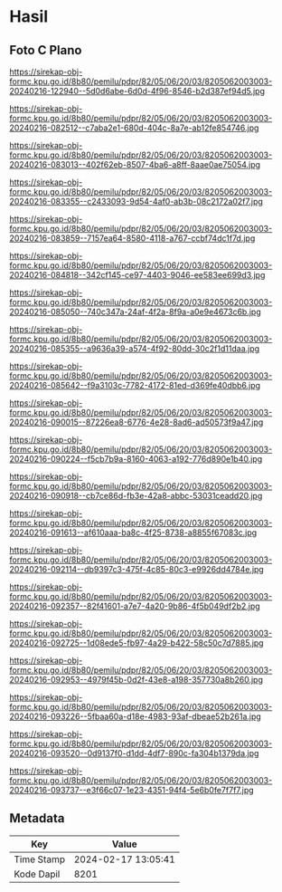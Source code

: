 # Hasil

## Foto C Plano

https://sirekap-obj-formc.kpu.go.id/8b80/pemilu/pdpr/82/05/06/20/03/8205062003003-20240216-122940--5d0d6abe-6d0d-4f96-8546-b2d387ef94d5.jpg

https://sirekap-obj-formc.kpu.go.id/8b80/pemilu/pdpr/82/05/06/20/03/8205062003003-20240216-082512--c7aba2e1-680d-404c-8a7e-ab12fe854746.jpg

https://sirekap-obj-formc.kpu.go.id/8b80/pemilu/pdpr/82/05/06/20/03/8205062003003-20240216-083013--402f62eb-8507-4ba6-a8ff-8aae0ae75054.jpg

https://sirekap-obj-formc.kpu.go.id/8b80/pemilu/pdpr/82/05/06/20/03/8205062003003-20240216-083355--c2433093-9d54-4af0-ab3b-08c2172a02f7.jpg

https://sirekap-obj-formc.kpu.go.id/8b80/pemilu/pdpr/82/05/06/20/03/8205062003003-20240216-083859--7157ea64-8580-4118-a767-ccbf74dc1f7d.jpg

https://sirekap-obj-formc.kpu.go.id/8b80/pemilu/pdpr/82/05/06/20/03/8205062003003-20240216-084818--342cf145-ce97-4403-9046-ee583ee699d3.jpg

https://sirekap-obj-formc.kpu.go.id/8b80/pemilu/pdpr/82/05/06/20/03/8205062003003-20240216-085050--740c347a-24af-4f2a-8f9a-a0e9e4673c6b.jpg

https://sirekap-obj-formc.kpu.go.id/8b80/pemilu/pdpr/82/05/06/20/03/8205062003003-20240216-085355--a9636a39-a574-4f92-80dd-30c2f1d11daa.jpg

https://sirekap-obj-formc.kpu.go.id/8b80/pemilu/pdpr/82/05/06/20/03/8205062003003-20240216-085642--f9a3103c-7782-4172-81ed-d369fe40dbb6.jpg

https://sirekap-obj-formc.kpu.go.id/8b80/pemilu/pdpr/82/05/06/20/03/8205062003003-20240216-090015--87226ea8-6776-4e28-8ad6-ad50573f9a47.jpg

https://sirekap-obj-formc.kpu.go.id/8b80/pemilu/pdpr/82/05/06/20/03/8205062003003-20240216-090224--f5cb7b9a-8160-4063-a192-776d890e1b40.jpg

https://sirekap-obj-formc.kpu.go.id/8b80/pemilu/pdpr/82/05/06/20/03/8205062003003-20240216-090918--cb7ce86d-fb3e-42a8-abbc-53031ceadd20.jpg

https://sirekap-obj-formc.kpu.go.id/8b80/pemilu/pdpr/82/05/06/20/03/8205062003003-20240216-091613--af610aaa-ba8c-4f25-8738-a8855f67083c.jpg

https://sirekap-obj-formc.kpu.go.id/8b80/pemilu/pdpr/82/05/06/20/03/8205062003003-20240216-092114--db9397c3-475f-4c85-80c3-e9926dd4784e.jpg

https://sirekap-obj-formc.kpu.go.id/8b80/pemilu/pdpr/82/05/06/20/03/8205062003003-20240216-092357--82f41601-a7e7-4a20-9b86-4f5b049df2b2.jpg

https://sirekap-obj-formc.kpu.go.id/8b80/pemilu/pdpr/82/05/06/20/03/8205062003003-20240216-092725--1d08ede5-fb97-4a29-b422-58c50c7d7885.jpg

https://sirekap-obj-formc.kpu.go.id/8b80/pemilu/pdpr/82/05/06/20/03/8205062003003-20240216-092953--4979f45b-0d2f-43e8-a198-357730a8b260.jpg

https://sirekap-obj-formc.kpu.go.id/8b80/pemilu/pdpr/82/05/06/20/03/8205062003003-20240216-093226--5fbaa60a-d18e-4983-93af-dbeae52b261a.jpg

https://sirekap-obj-formc.kpu.go.id/8b80/pemilu/pdpr/82/05/06/20/03/8205062003003-20240216-093520--0d9137f0-d1dd-4df7-890c-fa304b1379da.jpg

https://sirekap-obj-formc.kpu.go.id/8b80/pemilu/pdpr/82/05/06/20/03/8205062003003-20240216-093737--e3f66c07-1e23-4351-94f4-5e6b0fe7f7f7.jpg


## Metadata

| Key        | Value               |
| ---------- | ------------------- |
| Time Stamp | 2024-02-17 13:05:41 |
| Kode Dapil | 8201                |



